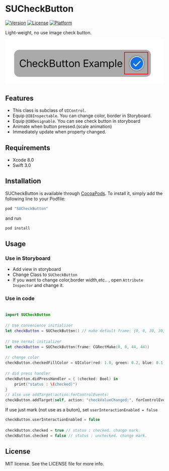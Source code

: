 # SUCheckButton

[![Version](https://img.shields.io/cocoapods/v/SUCheckButton.svg?style=flat)](http://cocoapods.org/pods/SUCheckButton)
[![License](https://img.shields.io/cocoapods/l/SUCheckButton.svg?style=flat)](http://cocoapods.org/pods/SUCheckButton)
[![Platform](https://img.shields.io/cocoapods/p/SUCheckButton.svg?style=flat)](http://cocoapods.org/pods/SUCheckButton)

Light-weight, no use image check button.

![screenshot1](screenshots/screenshot1.png)

## Features

- This class is subclass of `UIControl`.
- Equip `@IBInspectable`. You can change color, border in Storyboard.
- Equip `@IBDesignable`. You can see check button in storyboard
- Animate when button pressed.(scale animation)
- Immediately update when property changed.

## Requirements

- Xcode 8.0
- Swift 3.0

## Installation

SUCheckButton is available through [CocoaPods](http://cocoapods.org). To install
it, simply add the following line to your Podfile:

```ruby
pod "SUCheckButton"
```

and run

```bash
pod install
```

## Usage

### Use in Storyboard

- Add view in storyboard
- Change Class to `SUCheckButton`
- If you want to change color,border width,etc.. , open `Attribute Inspector` and change it.

### Use in code

```swift

import SUCheckButton

// Use convenience initializer
let checkButton = SUCheckButton() // make default frame: {0, 0, 30, 30}

// Use normal initializer
let checkButton = SUCheckButton(frame: CGRectMake(0, 0, 44, 44))

// change color
checkButton.checkedFillColor = UIColor(red: 1.0, green: 0.2, blue: 0.1, alpha: 1.0)

// did press handler
checkButton.didPressHandler = { (checked: Bool) in
    print("status : \(checked)")
}
// also use addTarget:action:forControlEvents:
checkButton.addTarget(self, action: "checkValueChanged:", forControlEvents: .ValueChanged)

```

If use just mark (not use as a buton), set `userInteractionEnabled = false`

```swift
checkButton.userInteractionEnabled = false

checkButton.checked = true // status : checked. change mark.
checkButton.checked = false // status : unchecked. change mark.
```


## License

MIT license. See the LICENSE file for more info.
